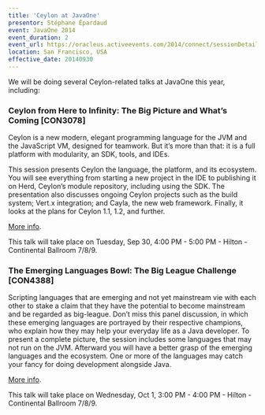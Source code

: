 ```yaml
---
title: 'Ceylon at JavaOne'
presentor: Stéphane Épardaud
event: JavaOne 2014
event_duration: 2
event_url: https://oracleus.activeevents.com/2014/connect/sessionDetail.ww?SESSION_ID=3078
location: San Francisco, USA
effective_date: 20140930
---
```

We will be doing several Ceylon-related talks at JavaOne this year, including:

### Ceylon from Here to Infinity: The Big Picture and What’s Coming [CON3078]

Ceylon is a new modern, elegant programming language for the JVM and the JavaScript VM, designed for teamwork. 
But it’s more than that: it is a full platform with modularity, an SDK, tools, and IDEs. 

This session presents Ceylon the language, the platform, and its ecosystem. You will see everything from starting 
a new project in the IDE to publishing it on Herd, Ceylon’s module repository, including using the SDK. 
The presentation also discusses ongoing Ceylon projects such as the build system; Vert.x integration; and Cayla, 
the new web framework. Finally, it looks at the plans for Ceylon 1.1, 1.2, and further.

[More info](https://oracleus.activeevents.com/2014/connect/sessionDetail.ww?SESSION_ID=3078).

This talk will take place on Tuesday, Sep 30, 4:00 PM - 5:00 PM - Hilton - Continental Ballroom 7/8/9.

### The Emerging Languages Bowl: The Big League Challenge [CON4388]

Scripting languages that are emerging and not yet mainstream vie with each other to stake a claim that they have the potential 
to become mainstream and be regarded as big-league. Don’t miss this panel discussion, in which these emerging languages are 
portrayed by their respective champions, who explain how they may help your everyday life as a Java developer. To present a 
complete picture, the session includes some languages that may not run on the JVM. Afterward you will have a better grasp of
the emerging languages and the ecosystem. One or more of the languages may catch your fancy for doing development alongside Java.

[More info](https://oracleus.activeevents.com/2014/connect/sessionDetail.ww?SESSION_ID=4388).

This talk will take place on Wednesday, Oct 1, 3:00 PM - 4:00 PM - Hilton - Continental Ballroom 7/8/9.

